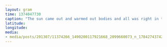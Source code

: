 ```yaml
---
layout: gram
time: 1374047730
caption: "The sun came out and warmed out bodies and all was right in the world."
latitude: 
longitude: 
media:
- media/posts/201307/11374266_1490200117921668_2099660073_n_17842743742000351.jpg
---
```

